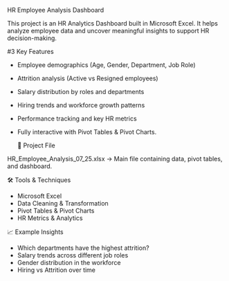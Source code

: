 HR Employee Analysis Dashboard

This project is an HR Analytics Dashboard built in Microsoft Excel.
It helps analyze employee data and uncover meaningful insights to support HR decision-making.

#3 Key Features
 * Employee demographics (Age, Gender, Department, Job Role)
 * Attrition analysis (Active vs Resigned employees)
 * Salary distribution by roles and departments
 * Hiring trends and workforce growth patterns
 * Performance tracking and key HR metrics
 * Fully interactive with Pivot Tables & Pivot Charts.

   📂 Project File

HR_Employee_Analysis_07_25.xlsx → Main file containing data, pivot tables, and dashboard.

🛠 Tools & Techniques
* Microsoft Excel
* Data Cleaning & Transformation
* Pivot Tables & Pivot Charts
* HR Metrics & Analytics

📈 Example Insights
* Which departments have the highest attrition?
* Salary trends across different job roles
* Gender distribution in the workforce
* Hiring vs Attrition over time
